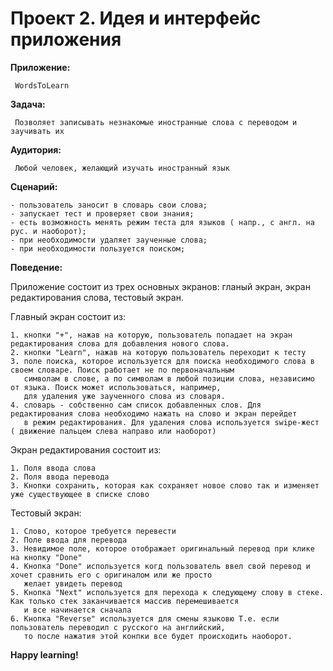 Проект 2. Идея и интерфейс приложения
=============

<b>Приложение:</b>

	 WordsToLearn

<b>Задача:</b>

	 Позволяет записывать незнакомые иностранные слова с переводом и заучивать их

<b>Аудитория:</b>

	 Любой человек, желающий изучать иностранный язык

<b>Сценарий:</b>

	- пользователь заносит в словарь свои слова;
	- запускает тест и проверяет свои знания;
	- есть возможность менять режим теста для языков ( напр., с англ. на рус. и наоборот);
	- при необходимости удаляет заученные слова;
	- при необходимости пользуется поиском;

<b>Поведение:</b>

Приложение состоит из трех основных экранов: гланый экран, экран редактирования слова, тестовый экран.

Главный экран состоит из: 

	1. кнопки "+", нажав на которую, пользователь попадает на экран редактирования слова для добавления нового слова.
	2. кнопки "Learn", нажав на которую пользователь переходит к тесту
	3. поле поиска, которое используется для поиска необходимого слова в своем словаре. Поиск работает не по первоначальным 
	   символам в слове, а по символам в любой позиции слова, независимо от языка. Поиск может использоваться, например,
	   для удаления уже заученного слова из словаря.
	4. словарь - собственно сам список добавленных слов. Для редактирования слова необходимо нажать на слово и экран перейдет 
	   в режим редактирования. Для удаления слова используется swipe-жест ( движение пальцем слева направо или наоборот)

Экран редактирования состоит из:

	1. Поля ввода слова
	2. Поля ввода перевода
	3. Кнопки сохранить, которая как сохраняет новое слово так и изменяет уже существующее в списке слово

Тестовый экран:

	1. Слово, которое требуется перевести
	2. Поле ввода для перевода
	3. Невидимое поле, которое отображает оригинальный перевод при клике на кнопку "Done"
	4. Кнопка "Done" используется когд пользователь ввел свой перевод и хочет сравнить его с оригиналом или же просто 
	   желает увидеть перевод
	5. Кнопка "Next" используется для перехода к следующему слову в стеке. Как только стек заканчивается массив перемешивается 
	   и все начинается сначала
	6. Кнопка "Reverse" используется для смены языковю Т.е. если пользователь переводил с русского на английский, 
	   то после нажатия этой конпки все будет происходить наоборот.

<b>Happy learning!</b>